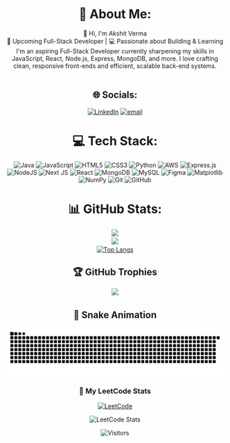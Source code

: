 <div align="center">
  
# 💫 About Me:
👋 Hi, I'm Akshit Verma<br>🚀 Upcoming Full-Stack Developer | 💻 Passionate about Building & Learning<br>I'm an aspiring Full-Stack Developer currently sharpening my skills in JavaScript, React, Node.js, Express, MongoDB, and more. I love crafting clean, responsive front-ends and efficient, scalable back-end systems.<br><br>


## 🌐 Socials:
[![LinkedIn](https://img.shields.io/badge/LinkedIn-%230077B5.svg?logo=linkedin&logoColor=white)](https://linkedin.com/in/www.linkedin.com/in/akshit-verma-467494242) [![email](https://img.shields.io/badge/Email-D14836?logo=gmail&logoColor=white)](mailto:vermaakshit@outlook.com) 



# 💻 Tech Stack:
![Java](https://img.shields.io/badge/java-%23ED8B00.svg?style=for-the-badge&logo=openjdk&logoColor=white) ![JavaScript](https://img.shields.io/badge/javascript-%23323330.svg?style=for-the-badge&logo=javascript&logoColor=%23F7DF1E) ![HTML5](https://img.shields.io/badge/html5-%23E34F26.svg?style=for-the-badge&logo=html5&logoColor=white) ![CSS3](https://img.shields.io/badge/css3-%231572B6.svg?style=for-the-badge&logo=css3&logoColor=white) ![Python](https://img.shields.io/badge/python-3670A0?style=for-the-badge&logo=python&logoColor=ffdd54) ![AWS](https://img.shields.io/badge/AWS-%23FF9900.svg?style=for-the-badge&logo=amazon-aws&logoColor=white) ![Express.js](https://img.shields.io/badge/express.js-%23404d59.svg?style=for-the-badge&logo=express&logoColor=%2361DAFB) ![NodeJS](https://img.shields.io/badge/node.js-6DA55F?style=for-the-badge&logo=node.js&logoColor=white) ![Next JS](https://img.shields.io/badge/Next-black?style=for-the-badge&logo=next.js&logoColor=white) ![React](https://img.shields.io/badge/react-%2320232a.svg?style=for-the-badge&logo=react&logoColor=%2361DAFB) ![MongoDB](https://img.shields.io/badge/MongoDB-%234ea94b.svg?style=for-the-badge&logo=mongodb&logoColor=white) ![MySQL](https://img.shields.io/badge/mysql-4479A1.svg?style=for-the-badge&logo=mysql&logoColor=white) ![Figma](https://img.shields.io/badge/figma-%23F24E1E.svg?style=for-the-badge&logo=figma&logoColor=white) ![Matplotlib](https://img.shields.io/badge/Matplotlib-%23ffffff.svg?style=for-the-badge&logo=Matplotlib&logoColor=black) ![NumPy](https://img.shields.io/badge/numpy-%23013243.svg?style=for-the-badge&logo=numpy&logoColor=white) ![Git](https://img.shields.io/badge/git-%23F05033.svg?style=for-the-badge&logo=git&logoColor=white) ![GitHub](https://img.shields.io/badge/github-%23121011.svg?style=for-the-badge&logo=github&logoColor=white)


# 📊 GitHub Stats:
![](https://github-readme-stats.vercel.app/api?username=Akkicool99&theme=dark&hide_border=false&include_all_commits=true&count_private=true)<br/>
![](https://nirzak-streak-stats.vercel.app/?user=Akkicool99&theme=dark&hide_border=false)<br/>
[![Top Langs](https://github-readme-stats.vercel.app/api/top-langs/?username=Akkicool99&theme=dark&show_icons=true)](https://github.com/anuraghazra/github-readme-stats)

## 🏆 GitHub Trophies
![](https://github-profile-trophy.vercel.app/?username=Akkicool99&theme=algolia&no-frame=false&no-bg=true&margin-w=4)

## 🐍 Snake Animation
![snake gif](https://github.com/Akkicool99/Akkicool99/blob/output/github-snake-dark.svg)


### 🧠 My LeetCode Stats  
[![LeetCode](https://img.shields.io/badge/LeetCode-Profile-orange)](https://leetcode.com/YOUR_USERNAME/)

![LeetCode Stats](https://leetcard.jacoblin.cool/Akshit9150?theme=dark&ext=contest)


![Visitors](https://visitor-badge.laobi.icu/badge?page_id=octocat.octocat)









